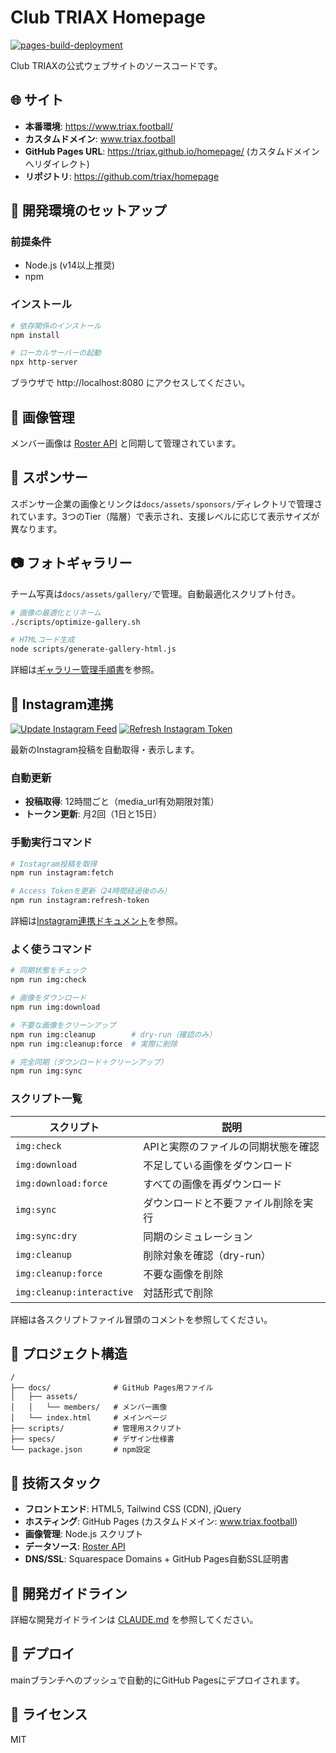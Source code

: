# Club TRIAX Homepage

[![pages-build-deployment](https://github.com/triax/homepage/actions/workflows/pages/pages-build-deployment/badge.svg)](https://github.com/triax/homepage/actions/workflows/pages/pages-build-deployment)

Club TRIAXの公式ウェブサイトのソースコードです。

## 🌐 サイト

- **本番環境**: https://www.triax.football/
- **カスタムドメイン**: www.triax.football
- **GitHub Pages URL**: https://triax.github.io/homepage/ (カスタムドメインへリダイレクト)
- **リポジトリ**: https://github.com/triax/homepage

## 🚀 開発環境のセットアップ

### 前提条件

- Node.js (v14以上推奨)
- npm

### インストール

```bash
# 依存関係のインストール
npm install

# ローカルサーバーの起動
npx http-server
```

ブラウザで http://localhost:8080 にアクセスしてください。

## 📸 画像管理

メンバー画像は [Roster API](https://github.com/triax/roster-api) と同期して管理されています。

## 🤝 スポンサー

スポンサー企業の画像とリンクは`docs/assets/sponsors/`ディレクトリで管理されています。3つのTier（階層）で表示され、支援レベルに応じて表示サイズが異なります。

## 📷 フォトギャラリー

チーム写真は`docs/assets/gallery/`で管理。自動最適化スクリプト付き。

```bash
# 画像の最適化とリネーム
./scripts/optimize-gallery.sh

# HTMLコード生成
node scripts/generate-gallery-html.js
```

詳細は[ギャラリー管理手順書](knowledge/04-operations/gallery-management.md)を参照。

## 📱 Instagram連携

[![Update Instagram Feed](https://github.com/triax/homepage/actions/workflows/fetch-instagram-posts.yml/badge.svg)](https://github.com/triax/homepage/actions/workflows/fetch-instagram-posts.yml)
[![Refresh Instagram Token](https://github.com/triax/homepage/actions/workflows/refresh-instagram-token.yml/badge.svg)](https://github.com/triax/homepage/actions/workflows/refresh-instagram-token.yml)

最新のInstagram投稿を自動取得・表示します。

### 自動更新
- **投稿取得**: 12時間ごと（media_url有効期限対策）
- **トークン更新**: 月2回（1日と15日）

### 手動実行コマンド
```bash
# Instagram投稿を取得
npm run instagram:fetch

# Access Tokenを更新（24時間経過後のみ）
npm run instagram:refresh-token
```

詳細は[Instagram連携ドキュメント](knowledge/02-architecture/instagram-integration.md)を参照。

### よく使うコマンド

```bash
# 同期状態をチェック
npm run img:check

# 画像をダウンロード
npm run img:download

# 不要な画像をクリーンアップ
npm run img:cleanup        # dry-run（確認のみ）
npm run img:cleanup:force  # 実際に削除

# 完全同期（ダウンロード＋クリーンアップ）
npm run img:sync
```

### スクリプト一覧

| スクリプト | 説明 |
|-----------|------|
| `img:check` | APIと実際のファイルの同期状態を確認 |
| `img:download` | 不足している画像をダウンロード |
| `img:download:force` | すべての画像を再ダウンロード |
| `img:sync` | ダウンロードと不要ファイル削除を実行 |
| `img:sync:dry` | 同期のシミュレーション |
| `img:cleanup` | 削除対象を確認（dry-run） |
| `img:cleanup:force` | 不要な画像を削除 |
| `img:cleanup:interactive` | 対話形式で削除 |

詳細は各スクリプトファイル冒頭のコメントを参照してください。

## 📁 プロジェクト構造

```
/
├── docs/              # GitHub Pages用ファイル
│   ├── assets/
│   │   └── members/   # メンバー画像
│   └── index.html     # メインページ
├── scripts/           # 管理用スクリプト
├── specs/             # デザイン仕様書
└── package.json       # npm設定
```

## 🔧 技術スタック

- **フロントエンド**: HTML5, Tailwind CSS (CDN), jQuery
- **ホスティング**: GitHub Pages (カスタムドメイン: www.triax.football)
- **画像管理**: Node.js スクリプト
- **データソース**: [Roster API](https://github.com/triax/roster-api)
- **DNS/SSL**: Squarespace Domains + GitHub Pages自動SSL証明書

## 📝 開発ガイドライン

詳細な開発ガイドラインは [CLAUDE.md](./CLAUDE.md) を参照してください。

## 🚢 デプロイ

mainブランチへのプッシュで自動的にGitHub Pagesにデプロイされます。

## 📄 ライセンス

MIT
